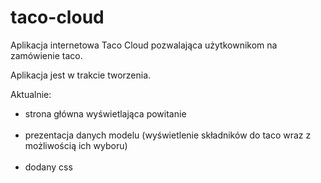 # taco-cloud

Aplikacja internetowa Taco Cloud pozwalająca użytkownikom na zamówienie taco.

Aplikacja jest w trakcie tworzenia.

Aktualnie:
<ul>
  <li>strona główna wyświetlająca powitanie </li> <br />
  <li>prezentacja danych modelu (wyświetlenie składników do taco wraz z możliwością ich wyboru) </li> <br />
  <li>dodany css </li> <br />
</ul>

